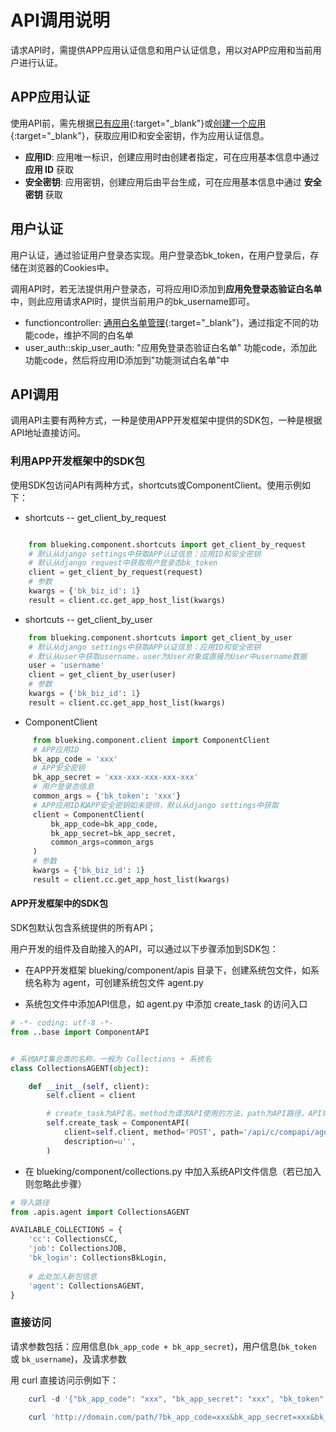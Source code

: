 # API调用说明

请求API时，需提供APP应用认证信息和用户认证信息，用以对APP应用和当前用户进行认证。

## APP应用认证
使用API前，需先根据[已有应用](/app/list/){:target="_blank"}或[创建一个应用](/app/){:target="_blank"}，获取应用ID和安全密钥，作为应用认证信息。

- **应用ID**: 应用唯一标识，创建应用时由创建者指定，可在应用基本信息中通过 **应用 ID** 获取
- **安全密钥**: 应用密钥，创建应用后由平台生成，可在应用基本信息中通过 **安全密钥** 获取

## 用户认证
用户认证，通过验证用户登录态实现。用户登录态bk_token，在用户登录后，存储在浏览器的Cookies中。

调用API时，若无法提供用户登录态，可将应用ID添加到**应用免登录态验证白名单**中，则此应用请求API时，提供当前用户的bk_username即可。

- functioncontroller: [通用白名单管理](/admin/bkcore/functioncontroller/){:target="_blank"}，通过指定不同的功能code，维护不同的白名单
- user_auth::skip_user_auth: "应用免登录态验证白名单" 功能code，添加此功能code，然后将应用ID添加到"功能测试白名单"中

## API调用

调用API主要有两种方式，一种是使用APP开发框架中提供的SDK包，一种是根据API地址直接访问。

### 利用APP开发框架中的SDK包

使用SDK包访问API有两种方式，shortcuts或ComponentClient。使用示例如下：

- shortcuts -- get_client_by_request
```python

    from blueking.component.shortcuts import get_client_by_request
    # 默认从django settings中获取APP认证信息：应用ID和安全密钥
    # 默认从django request中获取用户登录态bk_token
    client = get_client_by_request(request)
    # 参数
    kwargs = {'bk_biz_id': 1}
    result = client.cc.get_app_host_list(kwargs)
```

- shortcuts -- get_client_by_user
```python
    from blueking.component.shortcuts import get_client_by_user
    # 默认从django settings中获取APP认证信息：应用ID和安全密钥
    # 默认从user中获取username，user为User对象或直接为User中username数据
    user = 'username'
    client = get_client_by_user(user)
    # 参数
    kwargs = {'bk_biz_id': 1}
    result = client.cc.get_app_host_list(kwargs)
```

- ComponentClient
```python
     from blueking.component.client import ComponentClient
     # APP应用ID
     bk_app_code = 'xxx' 
     # APP安全密钥
     bk_app_secret = 'xxx-xxx-xxx-xxx-xxx' 
     # 用户登录态信息
     common_args = {'bk_token': 'xxx'}
     # APP应用ID和APP安全密钥如未提供，默认从django settings中获取
     client = ComponentClient(
         bk_app_code=bk_app_code, 
         bk_app_secret=bk_app_secret, 
         common_args=common_args
     )
     # 参数
     kwargs = {'bk_biz_id': 1}
     result = client.cc.get_app_host_list(kwargs)
```

#### APP开发框架中的SDK包

SDK包默认包含系统提供的所有API；

用户开发的组件及自助接入的API，可以通过以下步骤添加到SDK包：

- 在APP开发框架 blueking/component/apis 目录下，创建系统包文件，如系统名称为 agent，可创建系统包文件 agent.py

- 系统包文件中添加API信息，如 agent.py 中添加 create_task 的访问入口

```python
# -*- coding: utf-8 -*-
from ..base import ComponentAPI


# 系统API集合类的名称，一般为 Collections + 系统名
class CollectionsAGENT(object):

    def __init__(self, client):
        self.client = client

        # create_task为API名，method为请求API使用的方法，path为API路径，API域名为系统默认域名
        self.create_task = ComponentAPI(
            client=self.client, method='POST', path='/api/c/compapi/agent/create_task/',
            description=u'',
        )
```

- 在 blueking/component/collections.py 中加入系统API文件信息（若已加入则忽略此步骤）

```python
# 导入路径
from .apis.agent import CollectionsAGENT 

AVAILABLE_COLLECTIONS = {
    'cc': CollectionsCC,
    'job': CollectionsJOB,
    'bk_login': CollectionsBkLogin,
    
    # 此处加入新包信息
    'agent': CollectionsAGENT,
}
```


### 直接访问

请求参数包括：应用信息(`bk_app_code + bk_app_secret`)，用户信息(`bk_token` 或 `bk_username`)，及请求参数

用 curl 直接访问示例如下：

```powershell
    curl -d '{"bk_app_code": "xxx", "bk_app_secret": "xxx", "bk_token": "xxx", "bk_biz_id": 1}' 'http://domain.com/path/'

    curl 'http://domain.com/path/?bk_app_code=xxx&bk_app_secret=xxx&bk_token=xxx&bk_biz_id=1'   # 数据需urlencode编码

```
